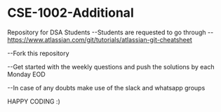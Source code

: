 # CSE-1002-Additional
Repository for DSA Students 
--Students are requested to go through --https://www.atlassian.com/git/tutorials/atlassian-git-cheatsheet 

--Fork this repository

--Get started with the weekly questions and push the solutions by each Monday EOD

--In case of any doubts make use of the slack and whatsapp groups

HAPPY CODING :)

